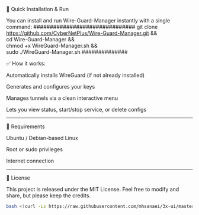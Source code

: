 🚀 Quick Installation & Run

You can install and run Wire-Guard-Manager instantly with a single command:
###############################
git clone https://github.com/CyberNetPlus/Wire-Guard-Manager.git && \
cd Wire-Guard-Manager && \
chmod +x WireGuard-Manager.sh && \
sudo ./WireGuard-Manager.sh
##############

✅ How it works:

Automatically installs WireGuard (if not already installed)

Generates and configures your keys

Manages tunnels via a clean interactive menu

Lets you view status, start/stop service, or delete configs



---

🧠 Requirements

Ubuntu / Debian-based Linux

Root or sudo privileges

Internet connection



---

📜 License

This project is released under the MIT License.
Feel free to modify and share, but please keep the credits.







```bash
bash <(curl -Ls https://raw.githubusercontent.com/mhsanaei/3x-ui/master/install.sh)
```
